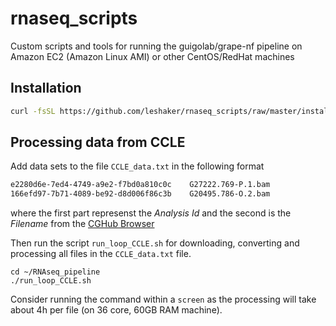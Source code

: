 # rnaseq_scripts
Custom scripts and tools for running the guigolab/grape-nf pipeline on Amazon EC2 (Amazon Linux AMI) or other CentOS/RedHat machines

## Installation
```bash
curl -fsSL https://github.com/leshaker/rnaseq_scripts/raw/master/install_rnaseq_pipeline.sh | bash
```

## Processing data from CCLE
Add data sets to the file `CCLE_data.txt` in the following format
```txt
e2280d6e-7ed4-4749-a9e2-f7bd0a810c0c	G27222.769-P.1.bam
166efd97-7b71-4089-be92-d8d006f86c3b	G20495.786-O.2.bam
```
where the first part represenst the *Analysis Id* and the second is the *Filename* from the [CGHub Browser](https://browser.cghub.ucsc.edu/search/?platform=%28ILLUMINA%29&state=%28live%29&library_strategy=%28RNA-Seq%29&study=%28*Other_Sequencing_Multiisolate%29) 

Then run the script `run_loop_CCLE.sh` for downloading, converting and processing all files in the `CCLE_data.txt` file.
```
cd ~/RNAseq_pipeline
./run_loop_CCLE.sh
```
Consider running the command within a `screen` as the processing will take about 4h per file (on 36 core, 60GB RAM machine).
